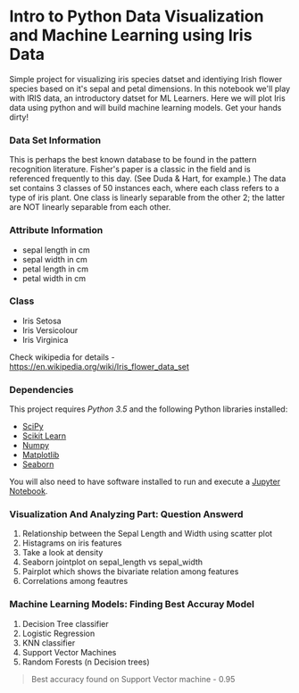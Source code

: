 # Intro to Python Data Visualization and Machine Learning using Iris Data
Simple project for visualizing iris species datset and identiying Irish flower species based on it's sepal and petal dimensions. In this notebook we'll play with IRIS data, an introductory datset for ML Learners. Here we will plot Iris data using python and will build machine learning models. Get your hands dirty!

### Data Set Information
This is perhaps the best known database to be found in the pattern recognition literature. Fisher's paper is a classic in the field and is referenced frequently to this day. (See Duda & Hart, for example.) The data set contains 3 classes of 50 instances each, where each class refers to a type of iris plant. One class is linearly separable from the other 2; the latter are NOT linearly separable from each other.

### Attribute Information
- sepal length in cm
- sepal width in cm
- petal length in cm
- petal width in cm

### Class  
- Iris Setosa 
- Iris Versicolour 
- Iris Virginica

Check wikipedia for details - https://en.wikipedia.org/wiki/Iris_flower_data_set

### Dependencies
This project requires *Python 3.5* and the following Python libraries installed:
- [SciPy](http://www.scipy.org/)
- [Scikit Learn](http://scikit-learn.org)
- [Numpy](http://www.numpy.org/)
- [Matplotlib](https://matplotlib.org/)
- [Seaborn](http://seaborn.pydata.org/)

You will also need to have software installed to run and execute a [Jupyter Notebook](http://jupyter.org/).

### Visualization And Analyzing Part: Question Answerd
1. Relationship between the Sepal Length and Width using scatter plot
2. Histagrams on iris features
3. Take a look at density
4. Seaborn jointplot on sepal_length vs sepal_width
5. Pairplot which shows the bivariate relation among features
6. Correlations among feautres

### Machine Learning Models: Finding Best Accuray Model
1. Decision Tree classifier
2. Logistic Regression
3. KNN classifier
4. Support Vector Machines
5. Random Forests (n Decision trees)
> Best accuracy found on Support Vector machine - 0.95
